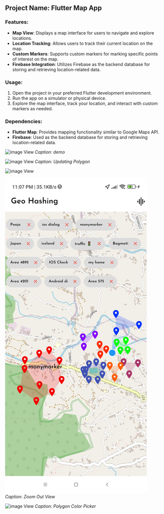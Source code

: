 ## Project Name: Flutter Map App

### Features:
- **Map View**: Displays a map interface for users to navigate and explore locations.
- **Location Tracking**: Allows users to track their current location on the map.
- **Custom Markers**: Supports custom markers for marking specific points of interest on the map.
- **Firebase Integration**: Utilizes Firebase as the backend database for storing and retrieving location-related data.

### Usage:
1. Open the project in your preferred Flutter development environment.
2. Run the app on a simulator or physical device.
3. Explore the map interface, track your location, and interact with custom markers as needed.

### Dependencies:
- **Flutter Map**: Provides mapping functionality similar to Google Maps API.
- **Firebase**: Used as the backend database for storing and retrieving location-related data.

![image View](\geohash\outputs\demo.gif)
*Caption: demo*

![image View](/geohash/outputs/demo2.gif)
*Caption: Updating Polygon*


![image View](\geohash\outputs\1.jpg)

![image View](/outputs/2.jpg)
*Caption: Zoom Out View*

![image View](\geohash\outputs\3.jpg)
*Caption: Polygon Color Picker*

